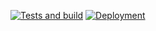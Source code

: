 [![Tests and build](https://github.com/Lost4295/rest-cinema-api/actions/workflows/node.js.yml/badge.svg)](https://github.com/Lost4295/rest-cinema-api/actions/workflows/node.js.yml)
[![Deployment](https://github.com/Lost4295/rest-cinema-api/actions/workflows/cd.yml/badge.svg)](https://github.com/Lost4295/rest-cinema-api/actions/workflows/cd.yml)
